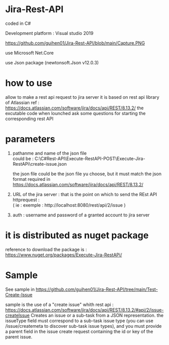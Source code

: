 # Jira-Rest-API
coded in C#

Development platform : Visual studio 2019 

https://github.com/guihen01/Jira-Rest-API/blob/main/Capture.PNG

use Microsoft Net.Core 

use Json package (newtonsoft.Json v12.0.3)

# how to use
allow to make a rest api request to jira server 
it is based on rest api library of Atlassian 
ref : https://docs.atlassian.com/software/jira/docs/api/REST/8.13.2/
the excutable code when lounched ask some questions for starting the corresponding rest API

# parameters 
1) pathanme and name of the json file   
   could be :  C:\C#Rest-API\Execute-RestAPI-POST\Execute-Jira-RestAPi\create-issue.json
   
   the json file could be the json file yu choose, 
   but it must match the json format required in https://docs.atlassian.com/software/jira/docs/api/REST/8.13.2/
2) URL of the jira server : that is the point on which to send the REst API httprequest :  
  ( ie : exemple : http://localhost:8080/rest/api/2/issue )
3) auth : username and password of a granted account to jira server

# it is distributed as nuget package 
reference to download the package is : 
https://www.nuget.org/packages/Execute-Jira-RestAPi/

# Sample
See sample in https://github.com/guihen01/Jira-Rest-API/tree/main/Test-Create-Issue

sample is the use of a "create issue" whith rest api : https://docs.atlassian.com/software/jira/docs/api/REST/8.13.2/#api/2/issue-createIssue
Creates an issue or a sub-task from a JSON representation.
the issueType field must correspond to a sub-task issue type (you can use /issue/createmeta to discover sub-task issue types), and
you must provide a parent field in the issue create request containing the id or key of the parent issue.
